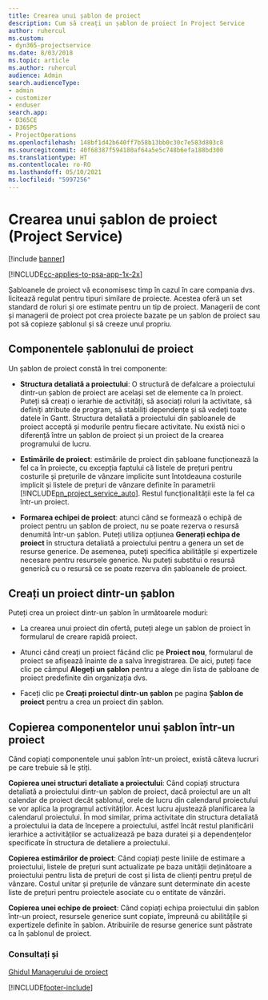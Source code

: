 ```yaml
---
title: Crearea unui șablon de proiect
description: Cum să creați un șablon de proiect în Project Service
author: ruhercul
ms.custom:
- dyn365-projectservice
ms.date: 8/03/2018
ms.topic: article
ms.author: ruhercul
audience: Admin
search.audienceType:
- admin
- customizer
- enduser
search.app:
- D365CE
- D365PS
- ProjectOperations
ms.openlocfilehash: 148bf1d42b640ff7b58b13bb0c30c7e583d803c8
ms.sourcegitcommit: 40f68387f594180af64a5e5c748b6efa188bd300
ms.translationtype: HT
ms.contentlocale: ro-RO
ms.lasthandoff: 05/10/2021
ms.locfileid: "5997256"
---
```

# <a name="create-a-project-template-project-service"></a>Crearea unui șablon de proiect (Project Service)

[!include [banner](../includes/psa-now-project-operations.md)]

[!INCLUDE[cc-applies-to-psa-app-1x-2x](../includes/cc-applies-to-psa-app-1x-2x.md)]

Șabloanele de proiect vă economisesc timp în cazul în care compania dvs. licitează regulat pentru tipuri similare de proiecte. Acestea oferă un set standard de roluri și ore estimate pentru un tip de proiect. Managerii de cont și managerii de proiect pot crea proiecte bazate pe un șablon de proiect sau pot să copieze șablonul și să creeze unul propriu.  
  
## <a name="components-of-project-template"></a>Componentele șablonului de proiect
 Un șablon de proiect constă în trei componente:  
  
- **Structura detaliată a proiectului**: O structură de defalcare a proiectului dintr-un șablon de proiect are același set de elemente ca în proiect. Puteți să creați o ierarhie de activități, să asociați roluri la activitate, să definiți atribute de program, să stabiliți dependențe și să vedeți toate datele în Gantt. Structura detaliată a proiectului din șabloanele de proiect acceptă și modurile pentru fiecare activitate. Nu există nici o diferență între un șablon de proiect și un proiect de la crearea programului de lucru.  
  
- **Estimările de proiect**: estimările de proiect din șabloane funcționează la fel ca în proiecte, cu excepția faptului că listele de prețuri pentru costurile și prețurile de vânzare implicite sunt întotdeauna costurile implicit și listele de prețuri de vânzare definite în parametrii [!INCLUDE[pn_project_service_auto](../includes/pn-project-service-auto.md)]. Restul funcționalității este la fel ca într-un proiect.  
  
- **Formarea echipei de proiect**: atunci când se formează o echipă de proiect pentru un șablon de proiect, nu se poate rezerva o resursă denumită într-un șablon. Puteți utiliza opțiunea **Generați echipa de proiect** în structura detaliată a proiectului pentru a genera un set de resurse generice. De asemenea, puteți specifica abilitățile și expertizele necesare pentru resursele generice. Nu puteți substitui o resursă generică cu o resursă ce se poate rezerva din șabloanele de proiect.  
  
## <a name="create-a-project-from-a-template"></a>Creați un proiect dintr-un șablon  
 Puteți crea un proiect dintr-un șablon în următoarele moduri:  
  
-   La crearea unui proiect din ofertă, puteți alege un șablon de proiect în formularul de creare rapidă proiect.  
  
-   Atunci când creați un proiect făcând clic pe **Proiect nou**, formularul de proiect se afișează înainte de a salva înregistrarea. De aici, puteți face clic pe câmpul **Alegeți un șablon** pentru a alege din lista de șabloane de proiect predefinite din organizația dvs.  
  
-   Faceți clic pe **Creați proiectul dintr-un șablon** pe pagina **Șablon de proiect** pentru a crea un proiect din șablon.  
  
## <a name="copying-components-of-a-template-to-a-project"></a>Copierea componentelor unui șablon într-un proiect  
 Când copiați componentele unui șablon într-un proiect, există câteva lucruri pe care trebuie să le știți.  
  
 **Copierea unei structuri detaliate a proiectului**: Când copiați structura detaliată a proiectului dintr-un șablon de proiect, dacă proiectul are un alt calendar de proiect decât șablonul, orele de lucru din calendarul proiectului se vor aplica la programul activităților. Acest lucru ajustează planificarea la calendarul proiectului. În mod similar, prima activitate din structura detaliată a proiectului ia data de începere a proiectului, astfel încât restul planificării ierarhice a activităților se actualizează pe baza duratei și a dependențelor specificate în structura de detaliere a proiectului.  
  
 **Copierea estimărilor de proiect**: Când copiați peste liniile de estimare a proiectului, listele de prețuri sunt actualizate pe baza unității deținătoare a proiectului pentru lista de prețuri de cost și lista de clienți pentru prețul de vânzare. Costul unitar și prețurile de vânzare sunt determinate din aceste liste de prețuri pentru proiectele asociate cu o entitate de vânzări.  
  
 **Copierea unei echipe de proiect**: Când copiați echipa proiectului din șablon într-un proiect, resursele generice sunt copiate, împreună cu abilitățile și expertizele definite în șablon. Atribuirile de resurse generice sunt păstrate ca în șablonul de proiect.  
  
### <a name="see-also"></a>Consultați și  
 [Ghidul Managerului de proiect](../psa/project-manager-guide.md)


[!INCLUDE[footer-include](../includes/footer-banner.md)]